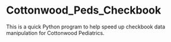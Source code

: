 # Cottonwood_Peds_Checkbook
This is a quick Python program to help speed up checkbook data manipulation for Cottonwood Pediatrics.
